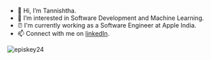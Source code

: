 - 👋 Hi, I’m Tannishtha.
- 👀 I’m interested in Software Development and Machine Learning.
- ⏰ I'm currently working as a Software Engineer at Apple India.
- 📫 Connect with me on [linkedIn](https://www.linkedin.com/in/tm24/).
<p align="left"> <img src="https://komarev.com/ghpvc/?username=episkey24&label=Profile%20views&color=0e75b6&style=flat" alt="episkey24" /> </p>
<!---
episkey24/episkey24 is a ✨ special ✨ repository because its `README.md` (this file) appears on your GitHub profile.
You can click the Preview link to take a look at your changes.
--->
